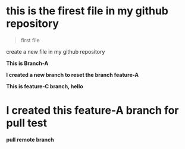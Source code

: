 # this is the firest file in my github repository

> first file

create a new file in my github repository

**This is Branch-A**

**I created a new branch to reset the branch feature-A**

**This is feature-C branch, hello**

# I created this feature-A branch for pull test

**pull remote branch**
